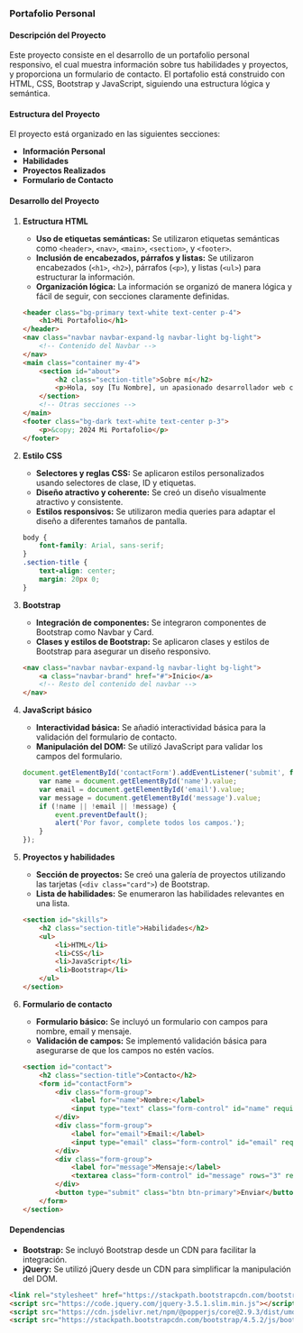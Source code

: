 ### Portafolio Personal

#### Descripción del Proyecto
Este proyecto consiste en el desarrollo de un portafolio personal responsivo, el cual muestra información sobre tus habilidades y proyectos, y proporciona un formulario de contacto. El portafolio está construido con HTML, CSS, Bootstrap y JavaScript, siguiendo una estructura lógica y semántica.

#### Estructura del Proyecto
El proyecto está organizado en las siguientes secciones:
- **Información Personal**
- **Habilidades**
- **Proyectos Realizados**
- **Formulario de Contacto**

#### Desarrollo del Proyecto

1. **Estructura HTML**
   - **Uso de etiquetas semánticas:** Se utilizaron etiquetas semánticas como `<header>`, `<nav>`, `<main>`, `<section>`, y `<footer>`.
   - **Inclusión de encabezados, párrafos y listas:** Se utilizaron encabezados (`<h1>`, `<h2>`), párrafos (`<p>`), y listas (`<ul>`) para estructurar la información.
   - **Organización lógica:** La información se organizó de manera lógica y fácil de seguir, con secciones claramente definidas.

   ```html
   <header class="bg-primary text-white text-center p-4">
       <h1>Mi Portafolio</h1>
   </header>
   <nav class="navbar navbar-expand-lg navbar-light bg-light">
       <!-- Contenido del Navbar -->
   </nav>
   <main class="container my-4">
       <section id="about">
           <h2 class="section-title">Sobre mí</h2>
           <p>Hola, soy [Tu Nombre], un apasionado desarrollador web con experiencia en [tus áreas de especialización].</p>
       </section>
       <!-- Otras secciones -->
   </main>
   <footer class="bg-dark text-white text-center p-3">
       <p>&copy; 2024 Mi Portafolio</p>
   </footer>
   ```

2. **Estilo CSS**
   - **Selectores y reglas CSS:** Se aplicaron estilos personalizados usando selectores de clase, ID y etiquetas.
   - **Diseño atractivo y coherente:** Se creó un diseño visualmente atractivo y consistente.
   - **Estilos responsivos:** Se utilizaron media queries para adaptar el diseño a diferentes tamaños de pantalla.

   ```css
   body {
       font-family: Arial, sans-serif;
   }
   .section-title {
       text-align: center;
       margin: 20px 0;
   }
   ```

3. **Bootstrap**
   - **Integración de componentes:** Se integraron componentes de Bootstrap como Navbar y Card.
   - **Clases y estilos de Bootstrap:** Se aplicaron clases y estilos de Bootstrap para asegurar un diseño responsivo.

   ```html
   <nav class="navbar navbar-expand-lg navbar-light bg-light">
       <a class="navbar-brand" href="#">Inicio</a>
       <!-- Resto del contenido del navbar -->
   </nav>
   ```

4. **JavaScript básico**
   - **Interactividad básica:** Se añadió interactividad básica para la validación del formulario de contacto.
   - **Manipulación del DOM:** Se utilizó JavaScript para validar los campos del formulario.

   ```javascript
   document.getElementById('contactForm').addEventListener('submit', function(event) {
       var name = document.getElementById('name').value;
       var email = document.getElementById('email').value;
       var message = document.getElementById('message').value;
       if (!name || !email || !message) {
           event.preventDefault();
           alert('Por favor, complete todos los campos.');
       }
   });
   ```

5. **Proyectos y habilidades**
   - **Sección de proyectos:** Se creó una galería de proyectos utilizando las tarjetas (`<div class="card">`) de Bootstrap.
   - **Lista de habilidades:** Se enumeraron las habilidades relevantes en una lista.

   ```html
   <section id="skills">
       <h2 class="section-title">Habilidades</h2>
       <ul>
           <li>HTML</li>
           <li>CSS</li>
           <li>JavaScript</li>
           <li>Bootstrap</li>
       </ul>
   </section>
   ```

6. **Formulario de contacto**
   - **Formulario básico:** Se incluyó un formulario con campos para nombre, email y mensaje.
   - **Validación de campos:** Se implementó validación básica para asegurarse de que los campos no estén vacíos.

   ```html
   <section id="contact">
       <h2 class="section-title">Contacto</h2>
       <form id="contactForm">
           <div class="form-group">
               <label for="name">Nombre:</label>
               <input type="text" class="form-control" id="name" required>
           </div>
           <div class="form-group">
               <label for="email">Email:</label>
               <input type="email" class="form-control" id="email" required>
           </div>
           <div class="form-group">
               <label for="message">Mensaje:</label>
               <textarea class="form-control" id="message" rows="3" required></textarea>
           </div>
           <button type="submit" class="btn btn-primary">Enviar</button>
       </form>
   </section>
   ```

#### Dependencias

- **Bootstrap:** Se incluyó Bootstrap desde un CDN para facilitar la integración.
- **jQuery:** Se utilizó jQuery desde un CDN para simplificar la manipulación del DOM.

```html
<link rel="stylesheet" href="https://stackpath.bootstrapcdn.com/bootstrap/4.5.2/css/bootstrap.min.css">
<script src="https://code.jquery.com/jquery-3.5.1.slim.min.js"></script>
<script src="https://cdn.jsdelivr.net/npm/@popperjs/core@2.9.3/dist/umd/popper.min.js"></script>
<script src="https://stackpath.bootstrapcdn.com/bootstrap/4.5.2/js/bootstrap.min.js"></script>
```

